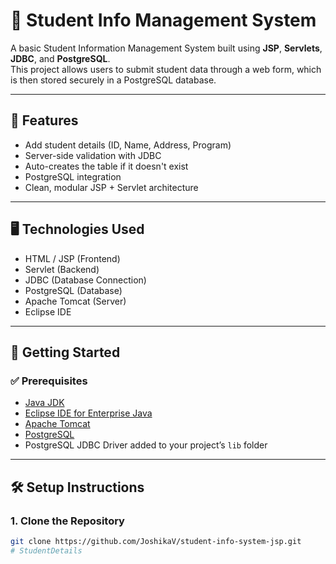 # 🧾 Student Info Management System

A basic Student Information Management System built using **JSP**, **Servlets**, **JDBC**, and **PostgreSQL**.  
This project allows users to submit student data through a web form, which is then stored securely in a PostgreSQL database.

---

## 📌 Features

- Add student details (ID, Name, Address, Program)
- Server-side validation with JDBC
- Auto-creates the table if it doesn't exist
- PostgreSQL integration
- Clean, modular JSP + Servlet architecture

---

## 🖥️ Technologies Used

- HTML / JSP (Frontend)
- Servlet (Backend)
- JDBC (Database Connection)
- PostgreSQL (Database)
- Apache Tomcat (Server)
- Eclipse IDE

---

## 🚀 Getting Started

### ✅ Prerequisites

- [Java JDK](https://www.oracle.com/java/technologies/javase-downloads.html)
- [Eclipse IDE for Enterprise Java](https://www.eclipse.org/downloads/)
- [Apache Tomcat](https://tomcat.apache.org/)
- [PostgreSQL](https://www.postgresql.org/download/)
- PostgreSQL JDBC Driver added to your project’s `lib` folder

---

## 🛠️ Setup Instructions

### 1. Clone the Repository
```bash
git clone https://github.com/JoshikaV/student-info-system-jsp.git
# StudentDetails
